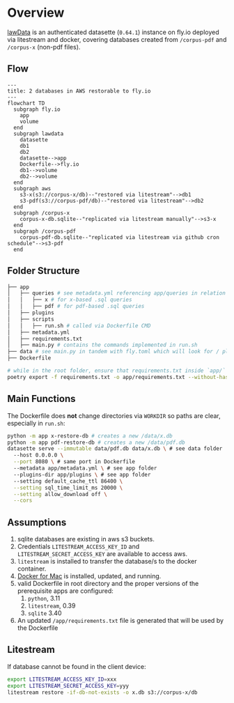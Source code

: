 # Overview

[lawData](https://lawdata.xyz) is an authenticated datasette (`0.64.1`) instance on fly.io deployed via litestream and docker, covering databases created from `/corpus-pdf` and `/corpus-x` (non-pdf files).

## Flow

```mermaid
---
title: 2 databases in AWS restorable to fly.io
---
flowchart TD
  subgraph fly.io
    app
    volume
  end
  subgraph lawdata
    datasette
    db1
    db2
    datasette-->app
    Dockerfile-->fly.io
    db1-->volume
    db2-->volume
  end
  subgraph aws
    s3-x(s3://corpus-x/db)--"restored via litestream"-->db1
    s3-pdf(s3://corpus-pdf/db)--"restored via litestream"-->db2
  end
  subgraph /corpus-x
    corpus-x-db.sqlite--"replicated via litestream manually"-->s3-x
  end
  subgraph /corpus-pdf
    corpus-pdf-db.sqlite--"replicated via litestream via github cron schedule"-->s3-pdf
  end
```

## Folder Structure

```sh
├── app
│   ├── queries # see metadata.yml referencing app/queries in relation to datasette-query-files
│   │   ├── x # for x-based .sql queries
│   │   ├── pdf # for pdf-based .sql queries
│   ├── plugins
│   ├── scripts
│   │   ├── run.sh # called via Dockerfile CMD
│   ├── metadata.yml
│   ├── requirements.txt
│   ├── main.py # contains the commands implemented in run.sh
├── data # see main.py in tandem with fly.toml which will look for / place .db files here
├── Dockerfile

# while in the root folder, ensure that requirements.txt inside `app/` is updated via:
poetry export -f requirements.txt -o app/requirements.txt --without-hashes
```

## Main Functions

The Dockerfile does **not** change directories via `WORKDIR` so
paths are clear, especially in `run.sh`:

```sh
python -m app x-restore-db # creates a new /data/x.db
python -m app pdf-restore-db # creates a new /data/pdf.db
datasette serve --immutable data/pdf.db data/x.db \ # see data folder
  --host 0.0.0.0 \
  --port 8080 \ # same port in Dockerfile
  --metadata app/metadata.yml \ # see app folder
  --plugins-dir app/plugins \ # see app folder
  --setting default_cache_ttl 86400 \
  --setting sql_time_limit_ms 20000 \
  --setting allow_download off \
  --cors
```

## Assumptions

1. sqlite databases are existing in aws s3 buckets.
2. Credentials `LITESTREAM_ACCESS_KEY_ID` and `LITESTREAM_SECRET_ACCESS_KEY` are available to access aws.
3. `litestream` is installed to transfer the database/s to the docker container.
4. [Docker for Mac](https://docs.docker.com/desktop/install/mac-install/) is installed, updated, and running.
5. valid Dockerfile in root directory and the proper versions of the prerequisite apps are configured:
    1. `python`, 3.11
    2. `litestream`, 0.39
    3. `sqlite` 3.40
6. An updated `/app/requirements.txt` file is generated that will be used by the Dockerfile

## Litestream

If database cannot be found in the client device:

```sh
export LITESTREAM_ACCESS_KEY_ID=xxx
export LITESTREAM_SECRET_ACCESS_KEY=yyy
litestream restore -if-db-not-exists -o x.db s3://corpus-x/db
```
